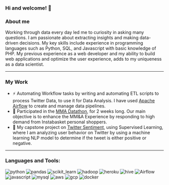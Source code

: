 ### Hi and welcome! 👋

<!--
**m7mdE/m7mdE** is a ✨ _special_ ✨ repository because its `README.md` (this file) appears on your GitHub profile.

Here are some ideas to get you started:

- 🔭 I’m currently working on ...
- 🌱 I’m currently learning ...
- 👯 I’m looking to collaborate on ...
- 🤔 I’m looking for help with ...
- 💬 Ask me about ...
- 📫 How to reach me: ...
- 😄 Pronouns: ...
- ⚡ Fun fact: ...
-->
### About me
Working through data every day led me to curiosity in asking many questions. I am passionate about extracting insights and making data-driven decisions. My key skills include experience in programming languages such as Python, SQL, and Javascript with basic knowledge of PHP. My previous experience as a web developer and my ability to build web applications and optimize the user experience, adds to my uniqueness as a data scientist.

---
### My Work
- ⚡ Automating Workflow tasks by writing and automating ETL scripts to process Twitter Data, to use it for Data Analysis. I have used <a href="https://github.com/m7mdE/twitterAirflow">Apache Airflow</a> to create and manage data pipelines.
- 🚀 Participated in the <a href="https://github.com/m7mdE/MMA-Datathon-Supermarket-Analysis">MMA Datathon</a>, for 2 weeks long. Our main objective is to enhance the MM&A Experience by responding to high demand from Instabasket personal shoppers.
- 🌱 My capstone project on <a href="https://github.com/m7mdE/twitter_sentiment">Twitter Sentiment</a>, using Supervised Learning, where I am analyzing user behavior on Twitter by using a machine learning NLP model to determine if the tweet is either positive or negative. 

---
### Languages and Tools:
<p align="left"><img src="https://img.shields.io/badge/python-3670A0?style=for-the-badge&logo=python&logoColor=white" alt="python"/> <img src="https://img.shields.io/badge/Pandas-2C2D72?style=for-the-badge&logo=pandas&logoColor=white" alt="pandas"/> <img src="https://img.shields.io/badge/scikit_learn-F7931E?style=for-the-badge&logo=scikit-learn&logoColor=white" alt="scikit_learn"/> <img src="https://www.vectorlogo.zone/logos/apache_hadoop/apache_hadoop-icon.svg" alt="hadoop"/> <img src="https://www.vectorlogo.zone/logos/heroku/heroku-icon.svg" alt="heroku"/> <img src="https://www.vectorlogo.zone/logos/apache_hive/apache_hive-icon.svg" alt="hive"/> <img src="https://img.shields.io/badge/Airflow-017CEE?style=for-the-badge&logo=Apache%20Airflow&logoColor=white" alt="Airflow"/> <img src="https://img.shields.io/badge/JavaScript-323330?style=for-the-badge&logo=javascript&logoColor=F7DF1E" alt="javascript"/> <img src="https://img.shields.io/badge/MySQL-005C84?style=for-the-badge&logo=mysql&logoColor=white" alt="mysql"/> <img src="https://img.shields.io/badge/Amazon_AWS-FF9900?style=for-the-badge&logo=amazonaws&logoColor=white" alt="aws"/> <img src="https://img.shields.io/badge/Google_Cloud-4285F4?style=for-the-badge&logo=google-cloud&logoColor=white" alt="gcp"/> <img src="https://img.shields.io/badge/Docker-2CA5E0?style=for-the-badge&logo=docker&logoColor=white" alt="docker"/></p>


